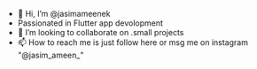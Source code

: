 - 👋 Hi, I’m @jasimameenek
- Passionated in Flutter app devolopment
- 💞️ I’m looking to collaborate on .small projects
- 📫 How to reach me is just follow here or msg me on instagram "@jasim_ameen_"

<!---
jasimameenek/jasimameenek is a ✨ special ✨ repository because its `README.md` (this file) appears on your GitHub profile.
You can click the Preview link to take a look at your changes.
--->
